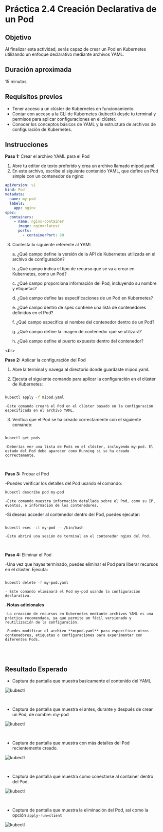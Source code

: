 # Práctica 2.4 Creación Declarativa de un Pod

## Objetivo

Al finalizar esta actividad, serás capaz de crear un Pod en Kubernetes utilizando un enfoque declarativo mediante archivos YAML.

## Duración aproximada

15 minutos

## Requisitos previos

- Tener acceso a un clúster de Kubernetes en funcionamiento.
- Contar con acceso a la CLI de Kubernetes (kubectl) desde tu terminal y permisos para aplicar configuraciones en el clúster.
- Conocer los conceptos básicos de YAML y la estructura de archivos de configuración de Kubernetes.

## Instrucciones

**Paso 1:** Crear el archivo YAML para el Pod

1. Abre tu editor de texto preferido y crea un archivo llamado mipod.yaml.
2. En este archivo, escribe el siguiente contenido YAML, que define un Pod simple con un contenedor de nginx:

```yaml
apiVersion: v1
kind: Pod
metadata:
  name: my-pod
  labels:
    app: nginx
spec:
  containers:
    - name: nginx-container
      image: nginx:latest
      ports:
        - containerPort: 80
```

3. Contesta lo siguiente referente al YAML

    a. ¿Qué campo define la versión de la API de Kubernetes utilizada en el archivo de configuración?
    
    b. ¿Qué campo indica el tipo de recurso que se va a crear en Kubernetes, como un Pod?
    
    c. ¿Qué campo proporciona información del Pod, incluyendo su nombre y etiquetas?
    
    d. ¿Qué campo define las especificaciones de un Pod en Kubernetes?
    
    e. ¿Qué campo dentro de spec contiene una lista de contenedores definidos en el Pod?
    
    f. ¿Qué campo especifica el nombre del contenedor dentro de un Pod?
    
    g. ¿Qué campo define la imagen de contenedor que se utilizará?
    
    h. ¿Qué campo define el puerto expuesto dentro del contenedor?

<br\>

**Paso 2:** Aplicar la configuración del Pod

1. Abre la terminal y navega al directorio donde guardaste mipod.yaml.

2. Ejecuta el siguiente comando para aplicar la configuración en el clúster de Kubernetes:

```bash

kubectl apply -f mipod.yaml

```

    -Este comando creará el Pod en el clúster basado en la configuración especificada en el archivo YAML.

3. Verifica que el Pod se ha creado correctamente con el siguiente comando:

```bash

kubectl get pods

```

    -Deberías ver una lista de Pods en el clúster, incluyendo my-pod. El estado del Pod debe aparecer como Running si se ha creado correctamente.


<br/>

**Paso 3:** Probar el Pod

-Puedes verificar los detalles del Pod usando el comando:

```bash
kubectl describe pod my-pod
```

    -Este comando muestra información detallada sobre el Pod, como su IP, eventos, e información de los contenedores.

-Si deseas acceder al contenedor dentro del Pod, puedes ejecutar:

```bash

kubectl exec -it my-pod -- /bin/bash

```
 
    -Esto abrirá una sesión de terminal en el contenedor nginx del Pod.


<br/>

**Paso 4:** Eliminar el Pod

-Una vez que hayas terminado, puedes eliminar el Pod para liberar recursos en el clúster. Ejecuta:

```bash

kubectl delete -f my-pod.yaml

```

    - Este comando eliminará el Pod my-pod usando la configuración declarativa.

-**Notas adicionales**

    -La creación de recursos en Kubernetes mediante archivos YAML es una práctica recomendada, ya que permite un fácil versionado y reutilización de la configuración.
    
    -Puedes modificar el archivo **mipod.yaml** para especificar otros contenedores, etiquetas o configuraciones para experimentar con diferentes Pods.


<br/><br/>

## Resultado Esperado

- Captura de pantalla que muestra basicamente el contenido del YAML

![kubectl](../images/u2_4_1.png) 

<br/>

- Captura de pantalla que muestra el antes, durante y después de crear un Pod, de nombre: my-pod

![kubectl](../images/u2_4_2.png) 

<br/>

- Captura de pantalla que muestra con más detalles del Pod recientemente creado.

![kubectl](../images/u2_4_3.png) 

<br/>

- Captura de pantalla que muestra como conectarse al container dentro del Pod.

![kubectl](../images/u2_4_4.png) 

<br/>

- Captura de pantalla que muestra la eliminación del Pod, así como la opción `apply-run=client`

![kubectl](../images/u2_4_5.png) 

<br/>